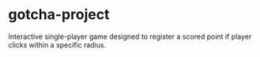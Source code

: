 # gotcha-project

Interactive single-player game designed to register a scored point if player clicks within a specific radius.
